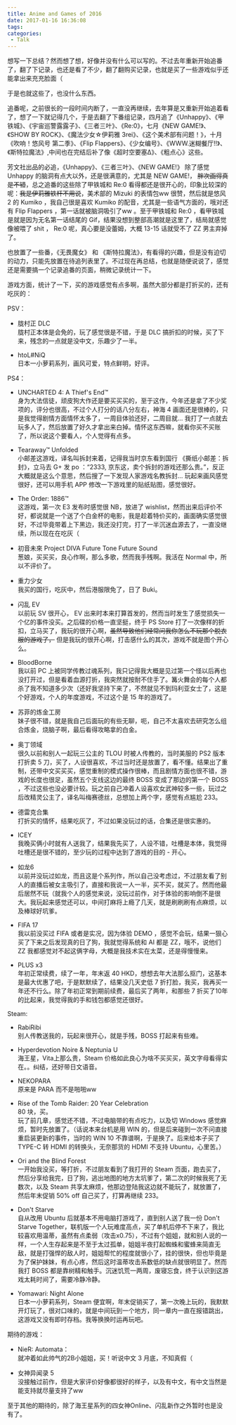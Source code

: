 ```yaml
---
title: Anime and Games of 2016
date: 2017-01-16 16:36:08
tags:
categories:
 - Talk
---
```

想写一下总结？然而想了想，好像并没有什么可以写的。不过去年重新开始追番了，翻了下记录，也还是看了不少，翻了翻购买记录，也就是买了一些游戏似乎还能拿出来充充脸面（  

于是也就这些了，也没什么东西。  

<!--more-->
追番呢，之前很长的一段时间内断了，一直没再继续，去年算是又重新开始追着看了，想了一下就记得几个，于是去翻了下番组记录，四月追了《Unhappy》、《甲铁城》、《宇宙巡警露露子》、《三者三叶》、《Re:0》，七月《NEW GAME!》、《SHOW BY ROCK》、《魔法少女☆伊莉雅 3rei》、《这个美术部有问题！》，十月《吹响！悠风号 第二季》、《Flip Flappers》、《少女编号》、《WWW.迷糊餐厅!!》、《斯特拉魔法》,中间也在完结后补了像《超时空要塞Δ》、《粗点心》这些。

芳文社出品的必追，《Unhappy》、《三者三叶》、《NEW GAME!》 除了感觉 Unhappy 的脑洞有点大以外，还是很满意的，尤其是 NEW GAME!， <s>胖次画得真是不错</s>，总之追番的这些除了甲铁城和 Re:0 看得都还是很开心的，印象比较深的呢：<s>我是伊莉雅铁杆不用说</s>，美术部的 Mizuki 的表情包ww 很赞，然后就是悠风2 的 Kumiko ，我自己很是喜欢 Kumiko 的配音，尤其是一些语气方面的，哦对还有 Flip Flappers ，第一话就被脑洞吸引了ww 。至于甲铁城和 Re:0 ，看甲铁城是就是因为无名第一话结尾的 Gif，结果没想到整部高潮就是这里了，结局就感觉像被喂了 shit ， Re:0 呢，真心要是没蕾姆，大概 13-15 话就受不了 ZZ 男主弃掉了。

也放置了一些番，《无畏魔女》 和 《斯特拉魔法》，有看得的兴趣，但是没有迫切的动力，只能先放置在待追列表里了。不过现在再总结，也就是随便说说了，感觉还是需要搞一个记录追番的页面，稍微记录统计一下。  

游戏方面，统计了一下，买的游戏感觉有点多啊，虽然大部分都是打折买的，还有吃灰的：

PSV：
- 胧村正 DLC  
胧村正本体是会免的，玩了感觉很是不错，于是 DLC 搞折扣的时候，买了下来，残念的一点就是没中文，乐趣少了一半。  

- htoL#NiQ  
日本一小萝莉系列，画风可爱，特点鲜明，好评。

PS4：  
- UNCHARTED 4: A Thief's End™  
身为大法信徒，顽皮狗大作还是要买买买的，至于这作，今年还是拿了不少奖项的，评分也很高，不过个人打分的话八分左右，神海 4 画面还是很棒的，只是我觉得剧情方面情怀太多了，一周目体验还好，二周目就... 我打了一点就去玩多人了，然后放置了好久才拿出来白掉。情怀这东西嘛，就看你买不买账了，所以说这个要看人，个人觉得有点多。

- Tearaway™ Unfolded  
小邮差这游戏，译名叫拆封来着，记得我当时京东看到国行 《撕纸小邮差：拆封》，立马去 G+ 发 po ：“2333, 京东这，卖个拆封的游戏还那么贵。”，反正大概就是这么个意思，然后搜了一下发现人家游戏名教拆封... 玩起来画风感觉很好，还可以用手机 APP 修改一下游戏里的贴纸贴图，感觉很好。

- The Order: 1886™  
这游戏，第一次 E3 发布时感觉很 NB，放进了 wishlist，然而出来后评价不好，都说就是一个送了个白金杯的电影，我是趁着特价买的，画面确实感觉很好，不过毕竟带着上下黑边，我还没打完，打了一半沉迷血源去了，一直没继续，所以现在在吃灰（

- 初音未來 Project DIVA Future Tone Future Sound  
葱娘，买买买，良心作啊，那么多歌，然而我手残啊。我活在 Normal 中，所以不评价了。

- 重力少女  
我买的国行，吃灰中，然后港服限免了，日了 Buki。  

- 闪乱 EV  
以前玩 SV 很开心， EV 出来时本来打算首发的，然而当时发生了感觉损失一个亿的事件没买。之后碟的价格一直坚挺，终于 PS Store 打了一次像样的折扣，立马买了，我玩的很开心啊，<s>虽然导致他们经常问我你怎么不玩那个脱衣服的游戏了，</s> 但是我玩的很开心啊，打击感什么的其次，游戏不就是图个开心么。  

- BloodBorne  
我以前 PC 上被同学传教过魂系列，我只记得我大概是见过第一个怪以后再也没打开过，但是看着血源打折，我突然就按耐不住手了。篝火舞会的每个人都杀了我不知道多少次（还好我坚持下来了，不然就见不到玛利亚女士了，这是个好游戏，个人的年度游戏，不过这个是 15 年的游戏了。

- 苏菲的炼金工房  
妹子很不错，就是我自己后面玩的有些无聊，呃，自己不太喜欢去研究怎么组合炼金，烧脑子啊，最后看得攻略拿的白金。  

- 奥丁领域  
很久以前和别人一起玩三公主的 TLOU 时被人传教的，当时美服的 PS2 版本打折卖 5 刀，买了，人设很喜欢，不过当时还是放置了，看不懂。结果出了重制，还带中文买买买，感觉重制的模式操作很棒，而且剧情方面也很不错，游戏的长度也很足，虽然五个支线这边的最终 BOSS 变成了那边的第一个 BOSS ，不过这些也没必要计较。玩之前自己冲着人设喜欢女武神较多一些，玩过之后改精灵公主了，译名叫梅赛德丝，总想加上两个字，感觉有点尴尬 233。

- 德雷克合集  
打折买的情怀，结果吃灰了，不过如果没玩过的话，合集还是很实惠的。

- ICEY  
我晚买俩小时就有人送我了，结果我先买了，人设不错，吐槽是本体，我觉得吐槽还是很不错的，至少玩的过程中达到了游戏的目的 - 开心。

- 如龙6  
以前并没玩过如龙，而且这是个系列作，所以自己没考虑过，不过朋友看了别人的直播后被女主吸引了，直接和我说一人一半，买不买，就买了。然而他最后居然不玩（就我个人的感觉来说，没玩过前作，对于体验的影响倒不是很大。我玩起来感觉还可以，中间打麻将上瘾了几天，就是刷刷刷有点麻烦，以及棒球好坑爹。

- FIFA 17  
我以前没买过 FIFA 或者是实况，因为体验 DEMO ，感觉不会玩，结果一狠心买了下来之后发现真的日了狗，我就觉得系统和 AI 都是 ZZ，哦不，说他们 ZZ 我都感觉对不起这俩字母，大概是我技术实在太菜，还是得慢慢来。

- PLUS x3  
年初正常续费，续了一年，年末返 40 HKD，想想去年大法那么抠门，这基本是最大优惠了吧，于是默默续了，结果没几天史低 7 折打脸，我买，我再买一年还不行么。除了年初正常到期前续费，最后买了两年，和那些 7 折买了10年的比起来，我觉得我的手和钱包都感觉还很好。

Steam:  
- RabiRibi  
别人传教送我的，玩起来很开心，就是手残，BOSS 打起来有些难。

- Hyperdevotion Noire & Neptunia U  
海王星，Vita上那么贵，Steam 价格如此良心为啥不买买买，英文字母看得实在。。纠结，还好带日文语音。  

- NEKOPARA  
原来是 PARA 而不是啪啪ww

- Rise of the Tomb Raider: 20 Year Celebration  
80 块，买。  
玩了前几章，感觉还不错，不过电脑带的有点吃力，以及切 Windows 感觉麻烦，暂时先放置了。（话说本来台机是用 WIN 的，但是后来碰到一次不问直接重启装更新的事件，当时的 WIN 10 不靠谱啊，于是换了。后来给本子买了 TYPE-C 转 HDMI 的转换头，无奈那货的 HDMI 不支持 Ubuntu，心里苦。）

- Ori and the Blind Forest  
一开始我没买，等打折，不过朋友看到了我打开的 Steam 页面，跑去买了，然后分享给我完，日了狗，逃出地图的地方太坑爹了，第二次的时候我死了无数次，以及 Steam 共享太麻烦，他那边登陆我这边就不能玩了，就放置了，然后年末促销 50% off 自己买了，打算再继续 233。

- Don't Starve  
自从改用 Ubuntu 后就基本不用电脑打游戏了，直到别人送了我一份 Don't Starve Together，联机版一个人玩难度高点，买了单机后停不下来了，我比较喜欢用温蒂，虽然有点柔弱（攻击x0.75），不过有个姐姐，就和别人说的一样，一个人生存起来是不至于太过孤单，姐姐半夜打起蜘蛛和蜜蜂来简直无敌，就是打强悍的敌人时，姐姐帮忙的程度就很小了，挂的很快，但也毕竟是为了保护妹妹，有点心疼，然后这时温蒂攻击系数低的缺点就很明显了。然而我打 BOSS 都是靠树精和触手。沉迷饥荒一两周，废寝忘食，终于认识到这游戏太耗时间了，需要冷静冷静。  

- Yomawari: Night Alone   
日本一小萝莉系列，Steam 便宜啊，年末促销买了，第一次晚上玩的，我默默开灯玩了，很对口味的，就是中间玩到一个地方，同一章内一直在报错跳出，这游戏又没有即时存档。我等换换时运再玩吧。  

期待的游戏：  
- NieR: Automata：  
就冲着如此帅气的2B小姐姐，买！听说中文 3 月底，不知真假（

- 女神异闻录 5  
没接触过前作，但是大家评价好像都很好的样子，以及有中文，有中文当然是能支持就尽量支持了ww

至于其他的期待的，除了海王星系列的四女神Online、闪乱新作之外暂时也是没有了。
